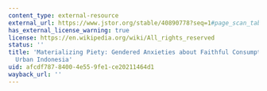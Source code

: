 ```yaml
---
content_type: external-resource
external_url: https://www.jstor.org/stable/40890778?seq=1#page_scan_tab_contents
has_external_license_warning: true
license: https://en.wikipedia.org/wiki/All_rights_reserved
status: ''
title: 'Materializing Piety: Gendered Anxieties about Faithful Consumption in Contemporary
  Urban Indonesia'
uid: afcdf787-8400-4e55-9fe1-ce20211464d1
wayback_url: ''
---
```

